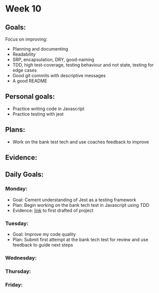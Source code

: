 # Week 10

## Goals:
Focus on improving:
  - Planning and documenting
  - Readability
  - SRP, encapsulation, DRY, good-naming
  - TDD, high test-coverage, testing behaviour and not state, testing for edge cases
  - Good git commits with descriptive messages
  - A good README
 
 ## Personal goals:
 - Practice writing code in Javascript
 - Practice testing with jest

## Plans:
- Work on the bank test tech and use coaches feedback to improve

## Evidence:

## Daily Goals:
### Monday:
- Goal: Cement understanding of Jest as a testing framework
- Plan: Begin working on the bank tech test in Javascript using TDD
- Evidence: [link](https://github.com/emilyalice2708/bank-test-javascript) to first drafted of project

### Tuesday:
- Goal: Improve my code quality
- Plan: Submit first attempt at the bank tech test for review and use feedback to guide next steps

### Wednesday:

### Thursday:

### Friday:
